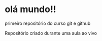 # olá mundo!!
 primeiro repositório do curso git e github

 Repositório criado durante uma aula ao vivo
